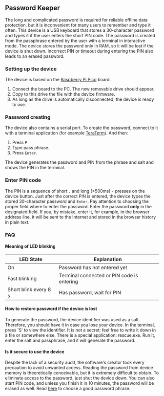 ## Password Keeper

The long and complicated password is required for reliable offline data protection, but it is inconvenient for many users to remember and type it often. This device is a USB keyboard that stores a 30-character password and types it if the user enters the short PIN code.
The password is created from the passphrase entered by the user with a terminal in interactive mode. The device stores the password only in RAM, so it will be lost if the device is shut down. Incorrect PIN or timeout during entering the PIN also leads to an erased password.

### Setting up the device

The device is based on the [Raspberry Pi Pico](https://www.raspberrypi.com/products/raspberry-pi-pico/) board.

1. Connect the board to the PC. The new removable drive should appear.
2. Copy to this drive the file with the device firmware.
3. As long as the drive is automatically disconnected, the device is ready to use.

### Password creating

The device also contains a serial port.
To create the password, connect to it with a terminal application (for example [TeraTerm](https://teratermproject.github.io/)). And then:

1. Press `P`
2. Type pass phrase.
3. Press `Enter`.

The device generates the password and PIN from the phrase and salt and shows the PIN in the terminal.

### Enter PIN code

The PIN is a sequence of short `.` and long (>500ms) `-` presses on the device button.
Just after the correct PIN is entered, the device types the stored 30-character password and `Enter`.
Pay attention to choosing the proper field where to enter the password.
Enter the password **only** in the designated field.
If you, by mistake, enter it, for example, in the browser address line, it will be sent to the Internet and stored in the browser history in plain text.

### FAQ

#### Meaning of LED blinking

| LED State | Explanation |
|--|--|
| On | Password has not entered yet |
| Fast blinking | Terminal connected or PIN code is entering |
| Short blink every 8 s | Has password, wait for PIN |

#### How to restore password if the device is lost

To generate the password, the device identifier was used as a salt. Therefore, you should have it in case you lose your device. In the terminal, press 'S' to view the identifier. It is not a secret; feel free to write it down in a file or somewhere else. There is a special application: rescue.exe. Run it, enter the salt and passphrase, and it will generate the password.

#### Is it secure to use the device

Despite the lack of a security audit, the software's creator took every precaution to avoid unwanted access.
Reading the password from device memory is theoretically conceivable, but it is extremely difficult to obtain.
To eliminate access to the password, just shut the device down.
You can also start PIN code, and unless you finish it in 10 minutes, the password will be erased as well.
Read [here](https://en.wikipedia.org/wiki/Passphrase#Passphrases_selection) to choose a good password phrase.
